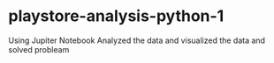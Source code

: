 # playstore-analysis-python-1
Using Jupiter Notebook Analyzed the data and visualized the data and solved probleam
